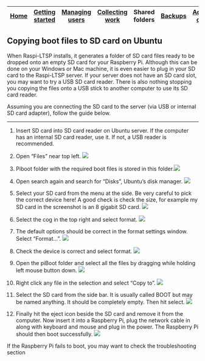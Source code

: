 [Home](../README.md)    | [Getting started](../installation/getting-started.md)     | [Managing users](../manage-users/README.md) | [Collecting work](../collect-work.md) | Shared folders | [Backups](../backups/README.md) | [Advanced options](../advanced/README.md) 
| :-----------: |:-------------:| :-----:| :-----:| :-----:| :-----:| :-----:| 


Copying boot files to SD card on Ubuntu
---------------------------------------
When Raspi-LTSP installs, it generates a folder of SD card files ready to be dropped onto an empty SD card for your Raspberry Pi.
Although this can be done on your Windows or Mac machine, it is even easier to plug in your SD card to the Raspi-LTSP server.
If your server does not have an SD card slot, you may want to try a USB SD card reader.
There is also nothing stopping you copying the files onto a USB stick to another computer to use its SD card reader.

Assuming you are connecting the SD card to the server (via USB or internal SD card adapter), follow the guide below.

-------
1.  Insert SD card into SD card reader on Ubuntu server. If the computer
    has an internal SD card reader, use it. If not, a USB reader is
    recommended.

2.  Open “Files” near top left. ![](../images/image26.jpeg)

3.  Piboot folder with the required boot files is stored in this
    folder.![](../images/image27.jpeg)

4.  Open search again and search for “Disks”, Ubuntu’s disk manager.
    ![](../images/image28.jpeg)

5.  Select your SD card from the menu at the side. Be very careful to
    pick the correct device here! A good check is check the size, for
    example my SD card in the screenshot is an 8 gigabit SD card.
    ![](../images/image29.jpeg)

6.  Select the cog in the top right and select format.
    ![](../images/image30.jpeg)

7.  The default options should be correct in the format settings window.
    Select “Format…”. ![](../images/image31.jpeg)

8.  Check the device is correct and select format.
    ![](../images/image32.jpeg)

9.  Open the piBoot folder and select all the files by dragging while
    holding left mouse button down. ![](../images/image33.jpeg)

10. Right click any file in the selection and select “Copy to”.
    ![](../images/image34.jpeg)

11. Select the SD card from the side bar. It is usually called BOOT but
    may be named anything. It should be completely empty. Then hit
    select. ![](../images/image35.jpeg)

12. Finally hit the eject icon beside the SD card and remove it from the
    computer. Now insert it into a Raspberry Pi, plug the network cable
    in along with keyboard and mouse and plug in the power. The
    Raspberry Pi should then boot successfully.
    ![](../images/image36.jpeg)

If the Raspberry Pi fails to boot, you may want to check the troubleshooting section
